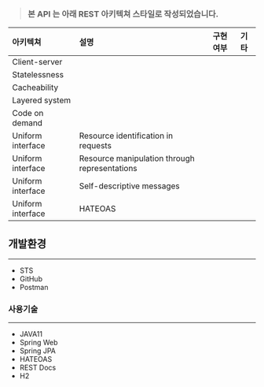 > ### 본 API 는 아래 REST 아키텍쳐 스타일로 작성되었습니다.

아키텍쳐 | 설명 | 구현여부 | 기타
:------------ | :-------------| :-------------| :-------------
Client-server  |  |  | 
Statelessness |  |  | 
Cacheability |  |  | 
Layered system |  |  | 
Code on demand |  |  | 
Uniform interface | Resource identification in requests |  | 
Uniform interface | Resource manipulation through representations |  | 
Uniform interface | Self-descriptive messages |  | 
Uniform interface |  HATEOAS|  | 

## 개발환경
---
- STS
- GitHub
- Postman

### 사용기술
---
- JAVA11
- Spring Web
- Spring JPA
- HATEOAS
- REST Docs
- H2